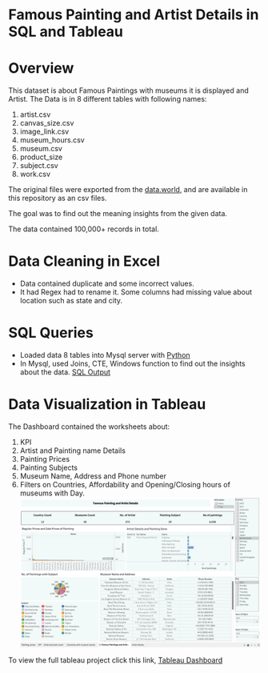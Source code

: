 # Famous Painting and Artist Details in SQL and Tableau

# Overview
This dataset is about Famous Paintings with museums it is displayed and Artist. The Data is in 8 different tables with following names:
1. artist.csv
2. canvas_size.csv
3. image_link.csv
4. museum_hours.csv
5. museum.csv
6. product_size
7. subject.csv
8. work.csv

The original files were exported from the [data.world](https://data.world/atlas-query/paintings), and are available in this repository as an csv files.

The goal was to find out the meaning insights from the given data.

The data contained 100,000+ records in total.

# Data Cleaning in Excel
- Data contained duplicate and some incorrect values.
- It had Regex had to rename it. Some columns had missing value about location such as state and city.

# SQL Queries
- Loaded data 8 tables into Mysql server with [Python](https://github.com/mrunalibharshankar/SQL/blob/70bada1a623d7b7edf0c41cf85bd6b5aae13a018/load_csv_files.py)
- In Mysql, used Joins, CTE, Windows function to find out the insights about the data.
[SQL Output](https://github.com/mrunalibharshankar/SQL/blob/c84d9cc299a8fbfe7432c4ca2fdcb4a2f787eec9/paintings_queries.sql)

# Data Visualization in Tableau

The Dashboard contained the worksheets about:
1. KPI
2. Artist and Painting name Details
3. Painting Prices
4. Painting Subjects
5. Museum Name, Address and Phone number
6. Filters on Countries, Affordability and Opening/Closing hours of museums with Day.
![Alt Text](https://github.com/mrunalibharshankar/SQL/blob/09680e2e01eabbc5d65a096c64c69e9b5ef686ff/Famous%20Painting%20Viz.png)

To view the full tableau project click this link,
[Tableau Dashboard](https://public.tableau.com/app/profile/mrunali.bharshankar/viz/FamousPaintingandArtistDetailsDashboard1/FamousPaintingsandArtistsDetails)


















